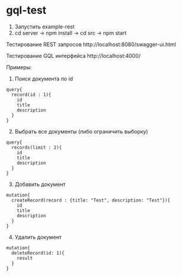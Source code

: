 # gql-test
1) Запустить example-rest
2) cd server -> npm install -> cd src -> npm start

Тестирование REST запросов http://localhost:8080/swagger-ui.html

Тестирование GQL интерфейса http://localhost:4000/

Примеры:
1) Поиск документа по id

```gql
query{
  record(id : 1){
    id
    title
    description
  }
}
```

2) Выбрать все документы (либо ограничить выборку)

```gql
query{
  records(limit : 2){
    id
    title
    description
  }
}
```

3) Добавить документ

```gql
mutation{
  createRecord(record : {title: "Test", description: "Test"}){
    id
    title
    description
  }
}
```

4) Удалить документ

```gql
mutation{
  deleteRecord(id: 1){
    result
  }
}
```
